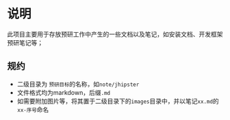 # 说明

此项目主要用于存放预研工作中产生的一些文档以及笔记，如安装文档、开发框架预研笔记等；

## 规约

- 二级目录为 `预研目标`的名称，如`note/jhipster`
- 文件格式均为markdown，后缀`.md`    
- 如需要附加图片等，将其置于二级目录下的`images`目录中，并以笔记`xx.md`的`xx-序号`命名
